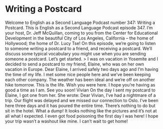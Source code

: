 # Writing a Postcard

Welcome to English as a Second Language Podcast number 347: Writing a Postcard.  This is English as a Second Language Podcast episode 347.  I’m your host, Dr. Jeff McQuillan, coming to you from the Center for Educational Development in the beautiful City of Los Angeles, California – the home of Hollywood; the home of Dr. Lucy Tse!  On this episode, we’re going to listen to someone writing a postcard to a friend, and receiving a postcard.  We’ll discuss some typical vocabulary you might use when you are sending someone a postcard.  Let’s get started.  > I was on vacation in Yosemite and I decided to send a postcard to my friend, Elaine, who was on her own vacation in Europe.    Dear Elaine,  I arrived safely two days ago and I’m having the time of my life.  I met some nice people here and we’ve been keeping each other company.  The weather has been ideal and we’re off on another hike tomorrow.  This is the life.    Wish you were here.  I hope you’re having as good a time as I am.    See you soon!  Vivian  On the day I sent my postcard to Elaine, I got one from her.  She wrote:  Dear Vivian,  I’ve had a nightmare of a trip.  Our flight was delayed and we missed our connection to Oslo.  I’ve been here three days and it has poured the entire time.  There’s nothing to do but sit in the hotel.  What a dump!  It looks nothing like the pictures and it’s not at all what I expected.  I even got food poisoning the first day I was here!  I hope your trip wasn’t a washout like mine.  I can’t wait to get home! 